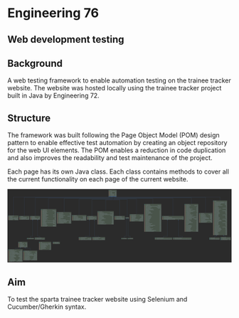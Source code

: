 # Engineering 76
## Web development testing

## Background

A web testing framework to enable automation testing on the trainee tracker website. The website was hosted locally using the trainee tracker project built in Java by Engineering 72.

## Structure 

The framework was built following the Page Object Model (POM) design pattern to enable effective test automation by creating an object repository for the web UI elements. The POM enables a reduction in code duplication and also improves the readability and test maintenance of the project.

Each page has its own Java class. Each class contains methods to cover all the current functionality on each page of the current website.

![](src/test/resources/images/Page.png)

## Aim

To test the sparta trainee tracker website using Selenium and Cucumber/Gherkin syntax.

